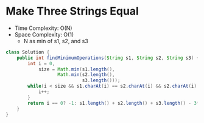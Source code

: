# Make Three Strings Equal

- Time Complexity: O(N)
- Space Complexity: O(1)
  - N as min of s1, s2, and s3

```java
class Solution {
    public int findMinimumOperations(String s1, String s2, String s3) {
        int i = 0,
            size = Math.min(s1.length(),
                   Math.min(s2.length(),
                            s3.length()));
        while(i < size && s1.charAt(i) == s2.charAt(i) && s2.charAt(i) == s3.charAt(i)){
            i++;
        }
        return i == 0? -1: s1.length() + s2.length() + s3.length() - 3*i;
    }
}
```
